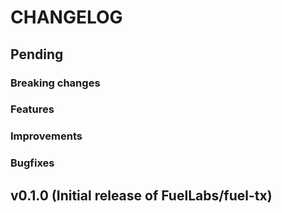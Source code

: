 # CHANGELOG

## Pending

### Breaking changes

### Features

### Improvements

### Bugfixes

## v0.1.0 (Initial release of FuelLabs/fuel-tx)
